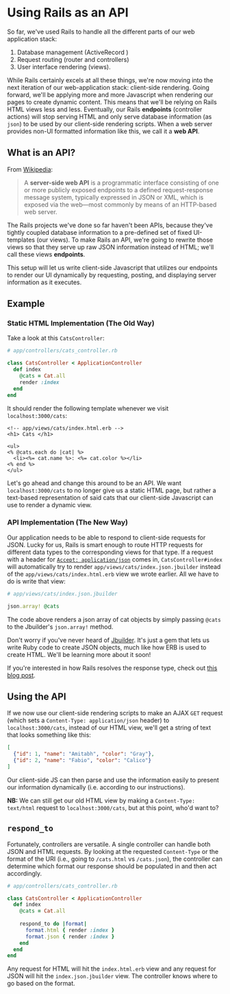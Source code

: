 # Using Rails as an API

So far, we've used Rails to handle all the different parts of our web
application stack:

1. Database management (ActiveRecord )
2. Request routing (router and controllers)
3. User interface rendering (views).

While Rails certainly excels at all these things, we're now moving into the next
iteration of our web-application stack: client-side rendering. Going forward,
we'll be applying more and more Javascript when rendering our pages to create
dynamic content. This means that we'll be relying on Rails HTML views less and
less. Eventually, our Rails **endpoints** (controller actions) will stop serving
HTML and only serve database information (as `json`) to be used by our client-side
rendering scripts. When a web server provides non-UI formatted information
like this, we call it a **web API**.

## What is an API?

From [Wikipedia][wiki]:  

> A **server-side web API** is a programmatic interface consisting of one or
> more publicly exposed endpoints to a defined request-response message system,
> typically expressed in JSON or XML, which is exposed via the web—most
> commonly by means of an HTTP-based web server.

The Rails projects we've done so far haven't been APIs, because they've tightly
coupled database information to a pre-defined set of fixed UI-templates (our
views). To make Rails an API, we're going to rewrite those views so that they
serve up raw JSON information instead of HTML; we'll call these views
**endpoints**.

This setup will let us write client-side Javascript that utilizes our endpoints
to render our UI dynamically by requesting, posting, and displaying server
information as it executes.

## Example

### Static HTML Implementation (The Old Way)

Take a look at this `CatsController`:

```ruby
# app/controllers/cats_controller.rb

class CatsController < ApplicationController
  def index
    @cats = Cat.all
    render :index
  end
end
```

It should render the following template whenever we visit `localhost:3000/cats`:

```erb
<!-- app/views/cats/index.html.erb -->
<h1> Cats </h1>

<ul>
<% @cats.each do |cat| %>
  <li><%= cat.name %>: <%= cat.color %></li>
<% end %>
</ul>
```

Let's go ahead and change this around to be an API. We want
`localhost:3000/cats` to no longer give us a static HTML page, but rather a
text-based representation of said cats that our client-side Javascript can use
to render a dynamic view.

### API Implementation (The New Way)

Our application needs to be able to respond to client-side requests for JSON.
Lucky for us, Rails is smart enough to route HTTP requests for different data
types to the corresponding views for that type. If a request with a header for
[`Accept: application/json`][http-accept] comes in, `CatsController#index` will
automatically try to render `app/views/cats/index.json.jbuilder` instead of the
`app/views/cats/index.html.erb` view we wrote earlier. All we have to do is
write that view:

```ruby
# app/views/cats/index.json.jbuilder

json.array! @cats
```

The code above renders a json array of cat objects by simply passing `@cats` to
the Jbuilder's `json.array!` method.

Don't worry if you've never heard of [Jbuilder][jbuilder]. It's just a gem that
lets us write Ruby code to create JSON objects, much like how ERB is used to
create HTML. We'll be learning more about it soon!

If you're interested in how Rails resolves the response type, check out
[this blog post][blog].

[http-accept]: https://github.com/rails/rails/blob/master/actionpack/lib/action_controller/metal/mime_responds.rb#L35
[blog]: http://blog.bigbinary.com/2010/11/23/mime-type-resolution-in-rails.html
[jbuilder]: https://github.com/rails/jbuilder

## Using the API

If we now use our client-side rendering scripts to make an AJAX `GET` request
(which sets a `Content-Type: application/json` header) to `localhost:3000/cats`,
instead of our HTML view, we'll get a string of text that looks something like
this:

```json
[
  {"id": 1, "name": "Amitabh", "color": "Gray"},
  {"id": 2, "name": "Fabio", "color": "Calico"}
]
```

Our client-side JS can then parse and use the information easily to present our
information dynamically (i.e. according to our instructions).

**NB:** We can still get our old HTML view by making a `Content-Type: text/html`
request to `localhost:3000/cats`, but at this point, who'd want to?

## `respond_to`

Fortunately, controllers are versatile. A single controller can handle both JSON
and HTML requests. By looking at the requested `Content-Type` or the format of the
URI (i.e., going to `/cats.html` vs `/cats.json`), the controller can determine
which format our response should be populated in and then act accordingly.

```ruby
# app/controllers/cats_controller.rb

class CatsController < ApplicationController
  def index
    @cats = Cat.all
    
    respond_to do |format|
      format.html { render :index }
      format.json { render :index }
    end
  end
end
```

Any request for HTML will hit the `index.html.erb` view and any request for JSON
will hit the `index.json.jbuilder` view. The controller knows where to go based on
the format.

[wiki]: https://en.wikipedia.org/wiki/Web_API
